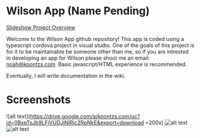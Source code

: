 # Wilson App (Name Pending)

[Slideshow Project Overview](https://drive.google.com/open?id=1aMAVzhKJyau7Vcu4zmMJIr0zfJ9p8sFoSFUgTzjiidc)

Welcome to the Wilson App github repository! This app is coded using a typescript cordova project in visual studio. One of the goals of this project is for it to be maintainable be someone other than me, so if you are intrested in developing an app for Wilson please shoot me an email: noah@koontzs.com. Basic javascript/HTML experience is recommended.

Eventually, I will write documentation in the wiki.

# Screenshots

![alt text](https://drive.google.com/a/koontzs.com/uc?id=0BxpTsJb9LFiVUDJjNlRic2RpNkE&export=download =200x) ![alt text](https://drive.google.com/a/koontzs.com/uc?id=0BxpTsJb9LFiVdGp0TzJLQzQyZkU&export=download) ![alt text](https://drive.google.com/a/koontzs.com/uc?id=0BxpTsJb9LFiVUzRiSnZIYjdlRUU&export=download)